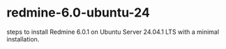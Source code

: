 # redmine-6.0-ubuntu-24
steps to install Redmine 6.0.1 on Ubuntu Server 24.04.1 LTS with a minimal installation.
